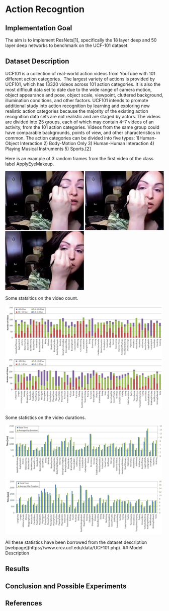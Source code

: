 # Action Recogntion

## Implementation Goal

The aim is to implement ResNets[1], specifically the 18 layer deep and 50 layer deep networks to benchmark on the UCF-101 dataset.

## Dataset Description

UCF101 is a collection of real-world action videos from YouTube with 101 different action categories. 
The largest variety of actions is provided by UCF101, which has 13320 videos across 101 action categories. It is also the most difficult data set to date due to the wide range of camera motion, object appearance and pose, object scale, viewpoint, cluttered background, illumination conditions, and other factors. UCF101 intends to promote additional study into action recognition by learning and exploring new realistic action categories because the majority of the existing action recognition data sets are not realistic and are staged by actors.
The videos are divided into 25 groups, each of which may contain 4–7 videos of an activity, from the 101 action categories. Videos from the same group could have comparable backgrounds, points of view, and other characteristics in common.
The action categories can be divided into five types: 1)Human-Object Interaction 2) Body-Motion Only 3) Human-Human Interaction 4) Playing Musical Instruments 5) Sports.[2]

Here is an example of 3 random frames from the first video of the class label ApplyEyeMakeup.
<p float="center">
  <img src="Images/frame000001.jpg" width="250" />
  <img src="Images/frame000125.jpg" width="250" /> 
  <img src="Images/frame000163.jpg" width="250" />
</p>
Some statsitics on the video count.
<p float="center">
  <img src="Images/videocount1.jpeg" width="500" /> 
  <img src="Images/videocount2.jpeg" width="500" />
</p>
Some statistics on the video durations.
<p float="center">
  <img src="Images/avgclipduration1.jpeg" width="500" /> 
  <img src="Images/avgclipduration2.jpeg" width="500" />
</p>
All these statistics have been borrowed from the dataset description [webpage](https://www.crcv.ucf.edu/data/UCF101.php).
## Model Description

## Results

## Conclusion and Possible Experiments

## References
